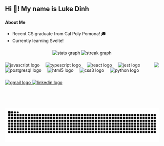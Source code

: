 <h2 align="left">Hi 👋! My name is Luke Dinh</h2>

###

<h4 align="left">About Me</h4>

- Recent CS graduate from Cal Poly Pomona! 🎓
- Currently learning Svelte!

###

<div align="center">
  <img src="https://github-readme-stats.vercel.app/api?username=lxkedinh&hide_title=false&hide_rank=false&show_icons=true&include_all_commits=true&count_private=true&disable_animations=false&theme=rose_pine&locale=en&hide_border=true" height="175" alt="stats graph"  />
  <img src="https://streak-stats.demolab.com?user=lxkedinh&locale=en&mode=weekly&theme=rose_pine&hide_border=true&border_radius=5" height="175" alt="streak graph"  />
</div>

###

<img align="right" height="150" src="https://external-content.duckduckgo.com/iu/?u=https%3A%2F%2Flparchive.org%2FCeleste%2FImages%2F26-LPCeleste1.gif&f=1&nofb=1&ipt=a76feecfd0acb8dabe8a7ce36e13b1c82221757b18075a1d2cc5ae2887ecd4c8&ipo=images"  />

###

<div align="left">
  <img src="https://cdn.jsdelivr.net/gh/devicons/devicon/icons/javascript/javascript-original.svg" height="30" alt="javascript logo"  />
  <img width="12" />
  <img src="https://cdn.jsdelivr.net/gh/devicons/devicon/icons/typescript/typescript-original.svg" height="30" alt="typescript logo"  />
  <img width="12" />
  <img src="https://cdn.jsdelivr.net/gh/devicons/devicon/icons/react/react-original.svg" height="30" alt="react logo"  />
  <img width="12" />
  <img src="https://cdn.jsdelivr.net/gh/devicons/devicon/icons/jest/jest-plain.svg" height="30" alt="jest logo"  />
  <img width="12" />
  <img src="https://cdn.jsdelivr.net/gh/devicons/devicon/icons/postgresql/postgresql-original.svg" height="30" alt="postgresql logo"  />
  <img width="12" />
  <img src="https://cdn.jsdelivr.net/gh/devicons/devicon/icons/html5/html5-original.svg" height="30" alt="html5 logo"  />
  <img width="12" />
  <img src="https://cdn.jsdelivr.net/gh/devicons/devicon/icons/css3/css3-original.svg" height="30" alt="css3 logo"  />
  <img width="12" />
  <img src="https://cdn.jsdelivr.net/gh/devicons/devicon/icons/python/python-original.svg" height="30" alt="python logo"  />
</div>

###

<div align="left">
  <a href="mailto:lukexdinh@gmail.com" target="_blank">
    <img src="https://img.shields.io/static/v1?message=Gmail&logo=gmail&label=&color=e64553&logoColor=white&labelColor=&style=for-the-badge" height="35" alt="gmail logo"  />
  </a>
  <a href="https://linkedin.com/in/lxkedinh" target="_blank">
    <img src="https://img.shields.io/static/v1?message=LinkedIn&logo=linkedin&label=&color=0077B5&logoColor=white&labelColor=&style=for-the-badge" height="35" alt="linkedin logo"  />
  </a>
</div>

###

<br clear="both">

<img src="https://raw.githubusercontent.com/lxkedinh/lxkedinh/output/snake.svg" alt="Snake animation" />

###
